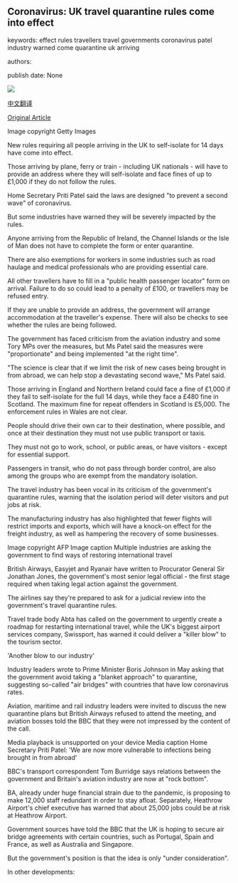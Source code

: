 ## Coronavirus: UK travel quarantine rules come into effect

keywords: effect rules travellers travel governments coronavirus patel industry warned come quarantine uk arriving

authors: 

publish date: None

![](https://ichef.bbci.co.uk/news/1024/branded_news/16E63/production/_112759739_061589387-1.jpg)

[中文翻译](Coronavirus%3A%20UK%20travel%20quarantine%20rules%20come%20into%20effect_zh.md)

[Original Article](https://www.bbc.com/news/business-52959118)

Image copyright Getty Images

New rules requiring all people arriving in the UK to self-isolate for 14 days have come into effect.

Those arriving by plane, ferry or train - including UK nationals - will have to provide an address where they will self-isolate and face fines of up to £1,000 if they do not follow the rules.

Home Secretary Priti Patel said the laws are designed "to prevent a second wave" of coronavirus.

But some industries have warned they will be severely impacted by the rules.

Anyone arriving from the Republic of Ireland, the Channel Islands or the Isle of Man does not have to complete the form or enter quarantine.

There are also exemptions for workers in some industries such as road haulage and medical professionals who are providing essential care.

All other travellers have to fill in a "public health passenger locator" form on arrival. Failure to do so could lead to a penalty of £100, or travellers may be refused entry.

If they are unable to provide an address, the government will arrange accommodation at the traveller's expense. There will also be checks to see whether the rules are being followed.

The government has faced criticism from the aviation industry and some Tory MPs over the measures, but Ms Patel said the measures were "proportionate" and being implemented "at the right time".

"The science is clear that if we limit the risk of new cases being brought in from abroad, we can help stop a devastating second wave," Ms Patel said.

Those arriving in England and Northern Ireland could face a fine of £1,000 if they fail to self-isolate for the full 14 days, while they face a £480 fine in Scotland. The maximum fine for repeat offenders in Scotland is £5,000. The enforcement rules in Wales are not clear.

People should drive their own car to their destination, where possible, and once at their destination they must not use public transport or taxis.

They must not go to work, school, or public areas, or have visitors - except for essential support.

Passengers in transit, who do not pass through border control, are also among the groups who are exempt from the mandatory isolation.

The travel industry has been vocal in its criticism of the government's quarantine rules, warning that the isolation period will deter visitors and put jobs at risk.

The manufacturing industry has also highlighted that fewer flights will restrict imports and exports, which will have a knock-on effect for the freight industry, as well as hampering the recovery of some businesses.

Image copyright AFP Image caption Multiple industries are asking the government to find ways of restoring international travel

British Airways, Easyjet and Ryanair have written to Procurator General Sir Jonathan Jones, the government's most senior legal official - the first stage required when taking legal action against the government.

The airlines say they're prepared to ask for a judicial review into the government's travel quarantine rules.

Travel trade body Abta has called on the government to urgently create a roadmap for restarting international travel, while the UK's biggest airport services company, Swissport, has warned it could deliver a "killer blow" to the tourism sector.

'Another blow to our industry'

Industry leaders wrote to Prime Minister Boris Johnson in May asking that the government avoid taking a "blanket approach" to quarantine, suggesting so-called "air bridges" with countries that have low coronavirus rates.

Aviation, maritime and rail industry leaders were invited to discuss the new quarantine plans but British Airways refused to attend the meeting, and aviation bosses told the BBC that they were not impressed by the content of the call.

Media playback is unsupported on your device Media caption Home Secretary Priti Patel: 'We are now more vulnerable to infections being brought in from abroad'

BBC's transport correspondent Tom Burridge says relations between the government and Britain's aviation industry are now at "rock bottom".

BA, already under huge financial strain due to the pandemic, is proposing to make 12,000 staff redundant in order to stay afloat. Separately, Heathrow Airport's chief executive has warned that about 25,000 jobs could be at risk at Heathrow Airport.

Government sources have told the BBC that the UK is hoping to secure air bridge agreements with certain countries, such as Portugal, Spain and France, as well as Australia and Singapore.

But the government's position is that the idea is only "under consideration".

In other developments: